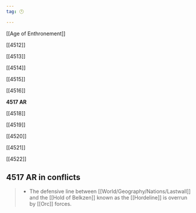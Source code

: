 ```yaml
---
tag: 🕛

---
```

[[Age of Enthronement]]


[[4512]]

[[4513]]

[[4514]]

[[4515]]

[[4516]]

**4517 AR**

[[4518]]

[[4519]]

[[4520]]

[[4521]]

[[4522]]



## 4517 AR in conflicts

>  - The defensive line between [[World/Geography/Nations/Lastwall]] and the [[Hold of Belkzen]] known as the [[Hordeline]] is overrun by [[Orc]] forces.






